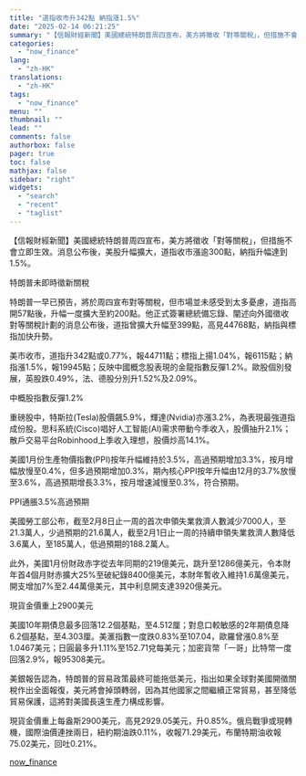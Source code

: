 ```yaml
---
title: "道指收市升342點 納指漲1.5%"
date: "2025-02-14 06:21:25"
summary: "【信報財經新聞】美國總統特朗普周四宣布，美方將徵收「對等關稅」，但措施不會立即生效。消息公布後，美股..."
categories:
  - "now_finance"
lang:
  - "zh-HK"
translations:
  - "zh-HK"
tags:
  - "now_finance"
menu: ""
thumbnail: ""
lead: ""
comments: false
authorbox: false
pager: true
toc: false
mathjax: false
sidebar: "right"
widgets:
  - "search"
  - "recent"
  - "taglist"
---
```


【信報財經新聞】美國總統特朗普周四宣布，美方將徵收「對等關稅」，但措施不會立即生效。消息公布後，美股升幅擴大，道指收市漲逾300點，納指升幅達到1.5%。

特朗普未即時徵新關稅

特朗普一早已預告，將於周四宣布對等關稅，但市場並未感受到太多憂慮，道指高開57點後，升幅一度擴大至約200點。他正式簽署總統備忘錄、闡述向外國徵收對等關稅計劃的消息公布後，道指曾擴大升幅至399點，高見44768點，納指與標指加快升勢。

美市收市，道指升342點或0.77%，報44711點；標指上揚1.04%，報6115點；納指漲1.5%，報19945點；反映中國概念股表現的金龍指數反彈1.2%。歐股個別發展，英股跌0.49%，法、德股分別升1.52%及2.09%。

中概股指數反彈1.2%

重磅股中，特斯拉(Tesla)股價飆5.9%，輝達(Nvidia)亦漲3.2%，為表現最強道指成份股。思科系統(Cisco)唱好人工智能(AI)需求帶動今季收入，股價抽升2.1%；散戶交易平台Robinhood上季收入理想，股價炒高14.1%。

美國1月份生產物價指數(PPI)按年升幅維持於3.5%，高過預期增加3.3%，按月增幅放慢至0.4%，但多過預期增加0.3%，期內核心PPI按年升幅由12月的3.7%放慢至3.6%，高過預期增長3.3%，按月增速減慢至0.3%，符合預期。

PPI通脹3.5%高過預期

美國勞工部公布，截至2月8日止一周的首次申領失業救濟人數減少7000人，至21.3萬人，少過預期的21.6萬人，截至2月1日止一周的持續申領失業救濟人數降低3.6萬人，至185萬人，低過預期的188.2萬人。

此外，美國1月份財政赤字從去年同期的219億美元，跳升至1286億美元，令本財年首4個月財赤擴大25%至破紀錄8400億美元，本財年暫收入維持1.6萬億美元，開支增加7%至2.44萬億美元，其中利息開支達3920億美元。

現貨金價重上2900美元

美國10年期債息最多回落12.2個基點，至4.512厘；對息口較敏感的2年期債息降6.2個基點，至4.303厘。美滙指數一度跌0.83%至107.04，歐羅曾漲0.8%至1.0467美元；日圓最多升1.11%至152.71兌每美元；加密貨幣「一哥」比特幣一度回落2.9%，報95308美元。

美銀報告認為，特朗普的貿易政策最終可能拖低美元，指出如果全球對美國開徵關稅作出全面報復，美元將會掉頭轉弱，因為其他國家之間繼續正常貿易，甚至降低貿易保護，這將對美國長遠生產力構成影響。

現貨金價重上每盎斯2900美元，高見2929.05美元，升0.85%。俄烏戰爭或現轉機，國際油價連挫兩日，紐約期油跌0.11%，收報71.29美元，布蘭特期油收報75.02美元，回吐0.21%。

[now_finance](https://finance.now.com/news/post.php?id=905759)
